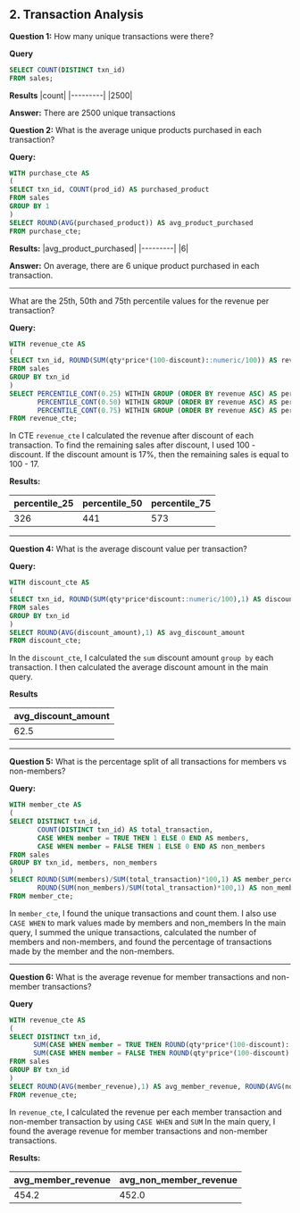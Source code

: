 **2. Transaction Analysis**
-------------

**Question 1:**
How many unique transactions were there?

**Query**
```sql
SELECT COUNT(DISTINCT txn_id) 
FROM sales;
```

**Results**
|count|
|---------|
|2500|

**Answer:**
There are 2500 unique transactions

**Question 2:**
What is the average unique products purchased in each transaction?


**Query:**
```sql
WITH purchase_cte AS
(
SELECT txn_id, COUNT(prod_id) AS purchased_product
FROM sales
GROUP BY 1
)
SELECT ROUND(AVG(purchased_product)) AS avg_product_purchased
FROM purchase_cte;
```

**Results:**
|avg_product_purchased|
|---------|
|6|

**Answer:**
On average, there are 6 unique product purchased in each transaction.

--------------

What are the 25th, 50th and 75th percentile values for the revenue per transaction?


**Query:**
```sql
WITH revenue_cte AS
(
SELECT txn_id, ROUND(SUM(qty*price*(100-discount)::numeric/100)) AS revenue
FROM sales
GROUP BY txn_id
)
SELECT PERCENTILE_CONT(0.25) WITHIN GROUP (ORDER BY revenue ASC) AS percentile_25,
       PERCENTILE_CONT(0.50) WITHIN GROUP (ORDER BY revenue ASC) AS percentile_50,
       PERCENTILE_CONT(0.75) WITHIN GROUP (ORDER BY revenue ASC) AS percentile_75
FROM revenue_cte;
```
In CTE `revenue_cte` I calculated the revenue after discount of each transaction.
To find the remaining sales after discount, I used 100 - discount. If the discount amount is 17%, then the remaining sales is equal to 100 - 17.

**Results:**

| percentile_25 | percentile_50 | percentile_75 |
| ------------- | ------------- | ------------- |
| 326           | 441           | 573           |

-----------------------------
**Question 4:**
What is the average discount value per transaction?

**Query:**

```sql
WITH discount_cte AS
(
SELECT txn_id, ROUND(SUM(qty*price*discount::numeric/100),1) AS discount_amount
FROM sales
GROUP BY txn_id
)
SELECT ROUND(AVG(discount_amount),1) AS avg_discount_amount
FROM discount_cte;
```
In the `discount_cte`, I calculated the `sum` discount amount `group by` each transaction.
I then calculated the average discount amount in the main query.

**Results**

| avg_discount_amount
| ------------ |
| 62.5         |

--------------------------

**Question 5:**
What is the percentage split of all transactions for members vs non-members?

**Query:**

```sql
WITH member_cte AS
(
SELECT DISTINCT txn_id,
	   COUNT(DISTINCT txn_id) AS total_transaction,
	   CASE WHEN member = TRUE THEN 1 ELSE 0 END AS members,
	   CASE WHEN member = FALSE THEN 1 ELSE 0 END AS non_members
FROM sales
GROUP BY txn_id, members, non_members
)
SELECT ROUND(SUM(members)/SUM(total_transaction)*100,1) AS member_percentage,
       ROUND(SUM(non_members)/SUM(total_transaction)*100,1) AS non_member_percentage
FROM member_cte;
```
In `member_cte`, I found the unique transactions and count them. I also use `CASE WHEN` to mark values made by members and non_members
In the main query, I summed the unique transactions, calculated the number of members and non-members, and found the percentage of transactions made by the member and the non-members.

-----------------

**Question 6:**
What is the average revenue for member transactions and non-member transactions?

**Query**
```sql
WITH revenue_cte AS
(
SELECT DISTINCT txn_id,
	  SUM(CASE WHEN member = TRUE THEN ROUND(qty*price*(100-discount)::numeric/100,1) END) AS member_revenue,
	  SUM(CASE WHEN member = FALSE THEN ROUND(qty*price*(100-discount)::numeric/100,1) END) AS non_member_revenue
FROM sales
GROUP BY txn_id
)
SELECT ROUND(AVG(member_revenue),1) AS avg_member_revenue, ROUND(AVG(non_member_revenue),1) AS avg_non_member_revenue
FROM revenue_cte;
```
In `revenue_cte`, I calculated the revenue per each member transaction and non-member transaction by using `CASE WHEN` and `SUM`
In the main query, I found the average revenue for member transactions and non-member transactions.

**Results:**

| avg_member_revenue | avg_non_member_revenue |
| ------------------ | ---------------------- |
| 454.2              | 452.0                  |

